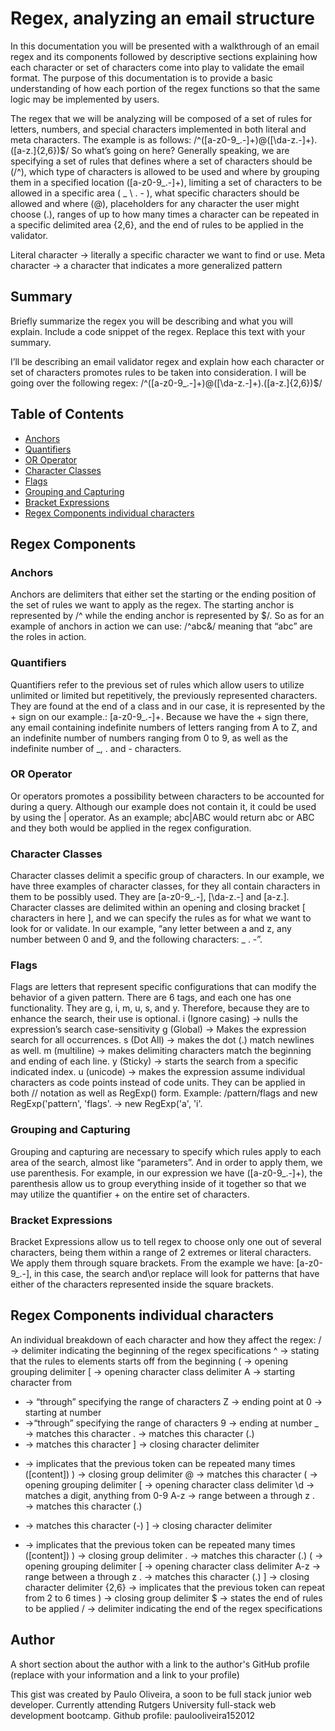 # Regex, analyzing an email structure 

In this documentation you will be presented with a walkthrough of an email regex and its components followed by descriptive sections explaining how each character or set of characters come into play to validate the email format. The purpose of this documentation is to provide a basic understanding of how each portion of the regex functions so that the same logic may be implemented by users. 

The regex that we will be analyzing will be composed of a set of rules for letters, numbers, and special characters implemented in both literal and meta characters. The example is as follows:
/^([a-z0-9_\.-]+)@([\da-z\.-]+)\.([a-z\.]{2,6})$/
So what’s going on here? Generally speaking, we are specifying a set of rules that defines where a set of characters should be (/^), which type of characters is allowed to be used and where by grouping them in a specified location ([a-z0-9_\.-]+), limiting a set of characters to be allowed in a specific area ( _ \ . - ), what specific characters should be allowed and where (@), placeholders for any character the user might choose (.), ranges of up to how many times a character can be repeated in a specific delimited area {2,6}, and the end of rules to be applied in the validator.

Literal character → literally a specific character we want to find or use.
Meta character → a character that indicates a more generalized pattern


## Summary

Briefly summarize the regex you will be describing and what you will explain. Include a code snippet of the regex. Replace this text with your summary.

I’ll be describing an email validator regex and explain how each character or set of characters promotes rules to be taken into consideration. I will be going over the following regex: /^([a-z0-9_\.-]+)@([\da-z\.-]+)\.([a-z\.]{2,6})$/



## Table of Contents
- [Anchors](#anchors)
- [Quantifiers](#quantifiers)
- [OR Operator](#or-operator)
- [Character Classes](#character-classes)
- [Flags](#flags)
- [Grouping and Capturing](#grouping-and-capturing)
- [Bracket Expressions](#bracket-expressions)
- [Regex Components individual characters](#Regex-Components-individual-characters)

## Regex Components

### Anchors
Anchors are delimiters that either set the starting or the ending  position of the set of rules we  want to apply as the regex. The starting anchor is represented by /^ while the ending anchor is represented by $/. So as for an example of anchors in action we can use: /^abc&/ meaning that “abc” are the roles in action.

### Quantifiers
Quantifiers refer to the previous set of rules which allow users to utilize unlimited or limited but repetitively,  the previously represented characters. They are found at the end of a class and in our case, it is represented by the + sign on our example.:
[a-z0-9_\.-]+. Because we have the + sign there, any email containing indefinite numbers of letters ranging from A to Z, and an indefinite number of numbers ranging from 0 to 9, as well as the indefinite number of _, . and - characters.

### OR Operator
Or operators promotes a possibility between characters to be accounted for during a query. Although our example does not contain it, it could be used by using the | operator. As an example; abc|ABC would return abc or ABC and they both would be applied in the regex configuration.

### Character Classes
Character classes delimit a specific group of characters. In our example, we have three examples of  character classes, for they all contain characters in them to be possibly used. They are [a-z0-9_\.-], [\da-z\.-] and [a-z\.]. Character classes are delimited within an opening and closing bracket [ characters in here ], and we can specify the rules as for what we want to look for or validate. In our example, “any letter between a and z, any number between 0 and 9, and the following characters: _ . -”.

### Flags
Flags are letters that represent specific configurations that can modify the behavior of a given pattern. There are 6 tags, and each one has one functionality. They are g, i, m, u, s, and y. Therefore, because they are to enhance the search, their use is optional. 
i (Ignore casing) → nulls the expression’s search case-sensitivity
g (Global) → Makes the expression search for all occurrences.
s (Dot All) → makes the dot (.) match newlines as well.
m (multiline) → makes delimiting characters match the beginning and ending of each line.
y (Sticky) → starts the search from a specific indicated index.
u (unicode) → makes the expression assume individual characters as code points instead of code units. They can be applied in both // notation as well as RegExp() form. Example: /pattern/flags and new RegExp('pattern', 'flags'. → new RegExp('a', 'i'.

### Grouping and Capturing
Grouping and capturing are necessary to specify which rules apply to each area of the search, almost like “parameters”. And in order to apply them, we use parenthesis. For example, in our expression we have ([a-z0-9_\.-]+), the parenthesis allow us to group everything inside of it together so that we may utilize the quantifier + on the entire set of characters.

### Bracket Expressions
Bracket Expressions allow us to tell regex to choose only one out of several characters, being them within a range of 2 extremes or literal characters. We apply them through square brackets. From the example we have:  [a-z0-9_\.-], in this case, the search and\or replace will look for patterns that have either of the characters represented inside the square brackets.


## Regex Components individual characters
An individual breakdown of each character and how they affect the regex:
/ → delimiter indicating the beginning of the regex specifications
^ → stating that the rules to elements starts off from the beginning
( → opening grouping delimiter 
[ → opening character class delimiter
A → starting character from
- → “through” specifying the range of characters
Z → ending point at
0 → starting at number
- →“through” specifying the range of characters
9 → ending at number
_ → matches this character
\. → matches this character (.)
- → matches this character
] → closing character delimiter
+ → implicates that the previous token can be repeated many times ([content])
) → closing group delimiter
@ → matches this character
( → opening grouping delimiter 
[ → opening character class delimiter
\d → matches a digit, anything from 0-9
A-z → range between a through z
\. → matches this character (.)
- → matches this character (-)
] → closing character delimiter
+ → implicates that the previous token can be repeated many times ([content])
) → closing group delimiter
\. → matches this character (.)
( → opening grouping delimiter 
[ → opening character class delimiter
A-z → range between a through z
\. → matches this character (.)
] → closing character delimiter
{2,6} → implicates that the previous token can repeat from 2 to 6 times
) → closing group delimiter
$ → states the end of rules to be applied
/ → delimiter indicating the end of the regex specifications


## Author

A short section about the author with a link to the author's GitHub profile (replace with your information and a link to your profile)

This gist was created by Paulo Oliveira, a soon to be full stack junior web developer. Currently attending Rutgers University full-stack web development bootcamp. Github profile: paulooliveira152012

